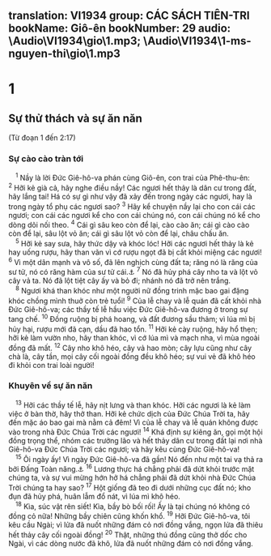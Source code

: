 translation: VI1934
group: CÁC SÁCH TIÊN-TRI
bookName: Giô-ên 
bookNumber: 29
audio: \Audio\VI1934\gio\1.mp3; \Audio\VI1934\1-ms-nguyen-thi\gio\1.mp3
-------

<div class="title"><h1>1</h1><h2>Sự thử thách và sự ăn năn</h2><p>(Từ đoạn 1 đến 2:17)</p><h3>Sự cào cào tràn tới</h3></div>
<span class="verse gio_1_1"> <sup>1</sup> Nầy là lời Đức Giê-hô-va phán cùng Giô-ên, con trai của Phê-thu-ên: </span>
<span class="verse gio_1_2"><sup>2</sup> Hỡi kẻ già cả, hãy nghe điều nầy! Các ngươi hết thảy là dân cư trong đất, hãy lắng tai! Há có sự gì như vậy đã xảy đến trong ngày các ngươi, hay là trong ngày tổ phụ các ngươi sao? </span>
<span class="verse gio_1_3"><sup>3</sup> Hãy kể chuyện nầy lại cho con cái các ngươi; con cái các ngươi kể cho con cái chúng nó, con cái chúng nó kể cho dòng dõi nối theo. </span>
<span class="verse gio_1_4"><sup>4</sup> Cái gì sâu keo còn để lại, cào cào ăn; cái gì cào cào còn để lại, sâu lột vỏ ăn; cái gì sâu lột vỏ còn để lại, châu chấu ăn. <br/></span>
<span class="verse gio_1_5"> <sup>5</sup> Hỡi kẻ say sưa, hãy thức dậy và khóc lóc! Hỡi các ngươi hết thảy là kẻ hay uống rượu, hãy than vãn vì cớ rượu ngọt đã bị cất khỏi miệng các ngươi! </span>
<span class="verse gio_1_6"><sup>6</sup> Vì một dân mạnh và vô số, đã lên nghịch cùng đất ta; răng nó là răng của sư tử, nó có răng hàm của sư tử cái.<a data-toggle="tooltip" data-placement="bottom" title="Kh 9:8">⚓</a></span>
<span class="verse gio_1_7"><sup>7</sup> Nó đã hủy phá cây nho ta và lột vỏ cây vả ta. Nó đã lột tiệt cây ấy và bỏ đi; nhánh nó đã trở nên trắng. <br/></span>
<span class="verse gio_1_8"> <sup>8</sup> Ngươi khá than khóc như một người nữ đồng trinh mặc bao gai đặng khóc chồng mình thuở còn trẻ tuổi! </span>
<span class="verse gio_1_9"><sup>9</sup> Của lễ chay và lễ quán đã cất khỏi nhà Đức Giê-hô-va; các thầy tế lễ hầu việc Đức Giê-hô-va đương ở trong sự tang chế. </span>
<span class="verse gio_1_10"><sup>10</sup> Đồng ruộng bị phá hoang, và đất đương sầu thảm; vì lúa mì bị hủy hại, rượu mới đã cạn, dầu đã hao tổn. </span>
<span class="verse gio_1_11"><sup>11</sup> Hỡi kẻ cày ruộng, hãy hổ thẹn; hỡi kẻ làm vườn nho, hãy than khóc, vì cớ lúa mì và mạch nha, vì mùa ngoài đồng đã mất. </span>
<span class="verse gio_1_12"><sup>12</sup> Cây nho khô héo, cây vả hao mòn; cây lựu cũng như cây chà là, cây tần, mọi cây cối ngoài đồng đều khô héo; sự vui vẻ đã khô héo đi khỏi con trai loài người! <br/></span>
<div class="title"><h3>Khuyên về sự ăn năn</h3></div>
<span class="verse gio_1_13"> <sup>13</sup> Hỡi các thầy tế lễ, hãy nịt lưng và than khóc. Hỡi các ngươi là kẻ làm việc ở bàn thờ, hãy thở than. Hỡi kẻ chức dịch của Đức Chúa Trời ta, hãy đến mặc áo bao gai mà nằm cả đêm! Vì của lễ chay và lễ quán không được vào trong nhà Đức Chúa Trời các ngươi! </span>
<span class="verse gio_1_14"><sup>14</sup> Khá định sự kiêng ăn, gọi một hội đồng trọng thể, nhóm các trưởng lão và hết thảy dân cư trong đất lại nơi nhà Giê-hô-va Đức Chúa Trời các ngươi; và hãy kêu cùng Đức Giê-hô-va! <br/></span>
<span class="verse gio_1_15"> <sup>15</sup> Ôi ngày ấy! Vì ngày Đức Giê-hô-va đã gần! Nó đến như một tai vạ thả ra bởi Đấng Toàn năng.<a data-toggle="tooltip" data-placement="bottom" title="Es 13:6">⚓</a></span>
<span class="verse gio_1_16"><sup>16</sup> Lương thực há chẳng phải đã dứt khỏi trước mặt chúng ta, và sự vui mừng hớn hở há chẳng phải đã dứt khỏi nhà Đức Chúa Trời chúng ta hay sao? </span>
<span class="verse gio_1_17"><sup>17</sup> Hột giống đã teo đi dưới những cục đất nó; kho đụn đã hủy phá, huân lẫm đổ nát, vì lúa mì khô héo. <br/></span>
<span class="verse gio_1_18"> <sup>18</sup> Kìa, súc vật rên siết! Kìa, bầy bò bối rối! Ấy là tại chúng nó không có đồng cỏ nữa! Những bầy chiên cũng khốn khổ. </span>
<span class="verse gio_1_19"><sup>19</sup> Hỡi Đức Giê-hô-va, tôi kêu cầu Ngài; vì lửa đã nuốt những đám cỏ nơi đồng vắng, ngọn lửa đã thiêu hết thảy cây cối ngoài đồng! </span>
<span class="verse gio_1_20"><sup>20</sup> Thật, những thú đồng cũng thở dốc cho Ngài, vì các dòng nước đã khô, lửa đã nuốt những đám cỏ nơi đồng vắng. <br/></span>
